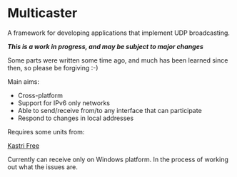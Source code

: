 # Multicaster

A framework for developing applications that implement UDP broadcasting.

***This is a work in progress, and may be subject to major changes***

Some parts were written some time ago, and much has been learned since then, so please be forgiving :-)

Main aims:

* Cross-platform
* Support for IPv6 only networks
* Able to send/receive from/to any interface that can participate
* Respond to changes in local addresses

Requires some units from:

  [Kastri Free](https://github.com/DelphiWorlds/KastriFree)

Currently can receive only on Windows platform. In the process of working out what the issues are.

